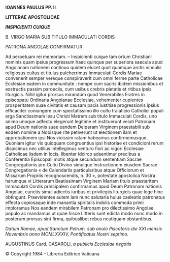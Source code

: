 **IOANNES PAULUS PP. II**

**LITTERAE** **APOSTOLICAE**

***INSPICIENTI CUIQUE***

B. VIRGO MARIA SUB TITULO IMMACULATI CORDIS

PATRONA ANGOLAE CONFIRMATUR

Ad perpetuam rei memoriam. – Inspicienti cuique tam ortum Christiani nominis quam ipsius progressum haec quinque per superiora saecula apud Angolanam nationem continuo quidem elucet quot quamque arctis vinculis religiosus cultus et titulus pulcherrimus Immaculati Cordis Mariae convenerit semper vereque conspiraverit cum omni ferme parte Catholicae Ecclesiae eadem in communitate : nempe cum sacris ibidem missionibus et exstructis passim paroeciis, cum usibus crebris pietatis et ritibus ipsis liturgicis. Nihil igitur prorsus mirandum quod Venerabiles Fratres in episcopatu Ordinaria Angolanae Ecclesiae, vehementer cupientes prosperitatem suae civitatis et causam pacis iustitiae progressionis ipsius efficaciter coniungere cum spectatissimo illo cultu tralaticio Catholici populi erga Sanctissimam Iesu Christi Matrem sub titulo Immaculati Cordis, uno animo unoque adfectu elegerunt legitime et instituerunt veluti Patronam apud Deum nationis suae eandem Deiparam Virginem praestabili sub eodem nomine a Nobisque rite petiverunt ut electionem ilam et approbationem ipsi Nοs vicissim ratam habeamus confirmemusque. Quoniam igitur vix quidquam congruentius ipsi historiae et condicioni rerum dispicimus nec utilius intellegimus venturo fiori ac vigori Ecclesiae Catholicae iisdem in locis, libenter idcirco adsentimur precibus a Conferentia Episcopali motis atque secundum sententiam Sacrae Congregationis pro Cultu Divino simulque Instructionem eiusdem Sacrae Congregationis « de Calendariis particularibus atque Officiorum et Missarum Propriis recognoscendis, n. 30 », potestate apostolica Nostra harumque vi Litterarum Beatissimam Virginem Mariam titulo praestaritem Immaculati Cordis principalem confirmamus apud Deum Patronam nationis Angolae, cunctis simul adiectis iuribus et privilegiis liturgicis quae lege hinc obtingunt. Praevidentes autem iam nunc salutaria huius caelestis patronatus effecta copiosaque inde manantia spiritalis indolis commoda primi imploramus Nοs eandem mirabilem Patronam pro dilectissimo Angolae populo ac mandamus ut quae hisce Litteris sunt edicta modo nunc modo in posterum prorsus sint firma, quibuslibet rebus neutiquam obstantibus.

*Datum Romae, apud Sanctum Petrum, sub anulo Piscatoris die XXI mensis Novembris anno MCMLXXXIV, Pontificatus Nostri septimo.*

AUGUSTINUS Card. CASAROLI, *a publicis Ecclesiae negotis*

© Copyright 1984 - Libreria Editrice Vaticana